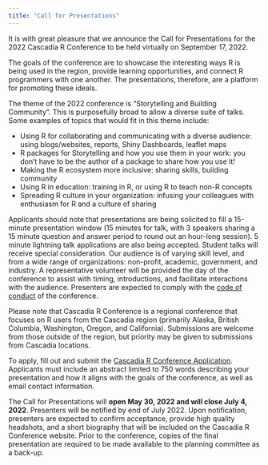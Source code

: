 ```yaml
---
title: "Call for Presentations"
---
```


It is with great pleasure that we announce the Call for Presentations for the 2022 Cascadia R Conference to be held virtually on September 17, 2022.

The goals of the conference are to showcase the interesting ways R is being used in the region, provide learning opportunities, and connect R programmers with one another. The presentations, therefore, are a platform for promoting these ideals. 

The theme of the 2022 conference is “Storytelling and Building Community”.  This is purposefully broad to allow a diverse suite of talks.  Some examples of topics that would fit in this theme include:
+ Using R for collaborating and communicating with a diverse audience: using blogs/websites, reports, Shiny Dashboards, leaflet maps
+ R packages for Storytelling and how you use them in your work: you don’t have to be the author of a package to share how you use it!
+ Making the R ecosystem more inclusive: sharing skills, building community
+ Using R in education: training in R, or using R to teach non-R concepts
+ Spreading R culture in your organization: infusing your colleagues with enthusiasm for R and a culture of sharing

Applicants should note that presentations are being solicited to fill a 15-minute presentation window (15 minutes for talk, with 3 speakers sharing a 15 minute question and answer period to round out an hour-long session). 5 minute lightning talk applications are also being accepted. Student talks will receive special consideration. Our audience is of varying skill level, and from a wide range of organizations: non-profit, academic, government, and industry.  A representative volunteer will be provided the day of the conference to assist with timing, introductions, and facilitate interactions with the audience. Presenters are expected to comply with the <a href="/policies">code of conduct</a> of the conference. 

Please note that Cascadia R Conference is a regional conference that focuses on R users from the Cascadia region (primarily Alaska, British Columbia, Washington, Oregon, and California). Submissions are welcome from those outside of the region, but priority may be given to submissions from Cascadia locations.

To apply, fill out and submit the [Cascadia R Conference Application](https://docs.google.com/forms/d/e/1FAIpQLScaenEDTy7uElh_VaqbRlKN4oNkjKjGqtTaMwJFEKHSo5_Buw/viewform?usp=sf_link). Applicants must include an abstract limited to 750 words describing your presentation and how it aligns with the goals of the conference, as well as email contact information. 

The Call for Presentations will **open May 30, 2022 and will close July 4, 2022**. Presenters will be notified by end of July 2022. Upon notification, presenters are expected to confirm acceptance, provide high quality headshots, and a short biography that will be included on the Cascadia R Conference website. Prior to the conference, copies of the final presentation are required to be made available to the planning committee as a back-up.







